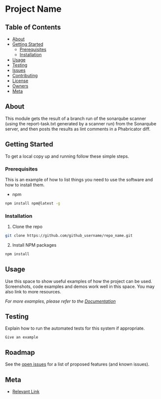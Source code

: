 # Project Name

<!-- PROJECT SHIELDS -->
<!--
*** Add Project Shields here. Several of Elhubs systems provide shields, so why not use them to give info at a glance.
*** [TeamCity Builds][SonarQube Quality Gate][SonarQube Vulnerabilities][SonarQube bugs][SonarQube smells][SonarQube Coverage]
-->

<!-- TABLE OF CONTENTS -->
## Table of Contents

* [About](#about)
* [Getting Started](#getting-started)
  * [Prerequisites](#prerequisites)
  * [Installation](#installation)
* [Usage](#usage)
* [Testing](#testing)
* [Issues](link-to-issues)
* [Contributing](link-to-contributing-file)
* [License](link-to-license-file)
* [Owners](link-to-codeowners-file)
* [Meta](#meta)


<!-- ABOUT THE PROJECT -->
## About

This module gets the result of a branch run of the sonarqube scanner (using the report-task.txt
generated by a scanner run) from the Sonarqube server, and then posts the results as lint comments
in a Phabricator diff.

<!-- GETTING STARTED -->
## Getting Started

To get a local copy up and running follow these simple steps.

### Prerequisites

This is an example of how to list things you need to use the software and how to install them.
* npm
```sh
npm install npm@latest -g
```

### Installation

1. Clone the repo
```sh
git clone https://github.com/github_username/repo_name.git
```
2. Install NPM packages
```sh
npm install
```


<!-- USAGE EXAMPLES -->
## Usage

Use this space to show useful examples of how the project can be used. Screenshots, code examples and demos work well in this space. You may also link to
more resources.

_For more examples, please refer to the [Documentation](https://example.com)_


<!-- TESTING -->
## Testing

Explain how to run the automated tests for this system if appropriate.

```
Give an example
```

<!-- ROADMAP -->
## Roadmap

See the [open issues](https://jira.elhub.cloud/link-to-issues) for a list of proposed features (and known issues).


<!-- META -->
## Meta

* [Relevant Link](https://elhub.cloud)
